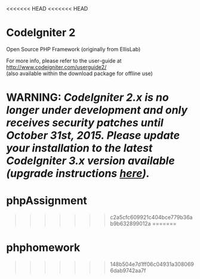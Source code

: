 <<<<<<< HEAD
<<<<<<< HEAD
# CodeIgniter 2
Open Source PHP Framework (originally from EllisLab)

For more info, please refer to the user-guide at http://www.codeigniter.com/userguide2/  
(also available within the download package for offline use)

**WARNING:** *CodeIgniter 2.x is no longer under development and only receives security patches until October 31st, 2015.
Please update your installation to the latest CodeIgniter 3.x version available
(upgrade instructions [here](http://www.codeigniter.com/userguide3/installation/upgrade_300.html)).*
=======
# phpAssignment
>>>>>>> c2a5cfc609921c404bce779b36ab9b632899012a
=======
# phphomework
>>>>>>> 148b504e7d1ff06c04931a3080696dab9742aa7f
